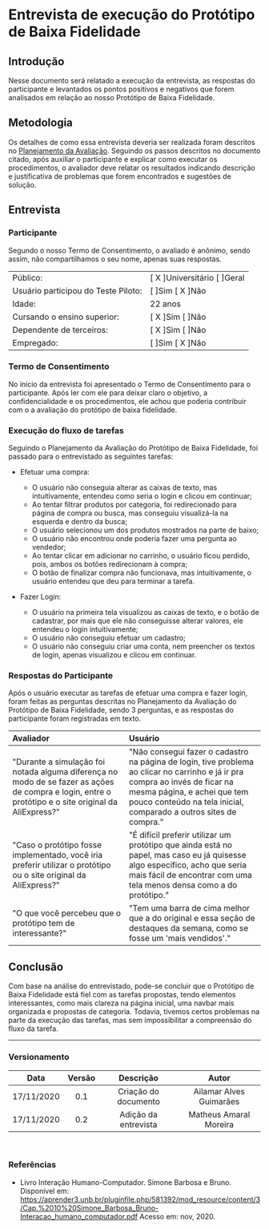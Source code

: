 # Entrevista de execução do Protótipo de Baixa Fidelidade
 
## Introdução
 
Nesse documento será relatado a execução da entrevista, as respostas do participante e levantados os pontos positivos e negativos que forem analisados em relação ao nosso Protótipo de Baixa Fidelidade.

## Metodologia
 
Os detalhes de como essa entrevista deveria ser realizada foram descritos no [Planejamento da Avaliação](https://interacao-humano-computador.github.io/2020.1-AliExpress/#/pages/design_avaliation_development/LowFidelityPrototypeAvaliation/LowFidelityPrototypeAvaliation). Seguindo os passos descritos no documento citado, após auxiliar o participante e explicar como executar os procedimentos, o avaliador deve relatar os resultados indicando descrição e justificativa de problemas que forem encontrados e sugestões de solução.
 
## Entrevista
 
### Participante
 
Segundo o nosso Termo de Consentimento, o avaliado é anônimo, sendo assim, não compartilhamos o seu nome, apenas suas respostas.
 
| | |
|:-|:-|
|Público:|[ X ]Universitário  [  ]Geral|
|Usuário participou do Teste Piloto:|[ ]Sim [ X ]Não|
|Idade:|22 anos|
|Cursando o ensino superior:|[ X ]Sim [ ]Não|
|Dependente de terceiros:|[ X ]Sim [ ]Não|
|Empregado:|[ ]Sim [ X ]Não|
 
### Termo de Consentimento
 
No início da entrevista foi apresentado o Termo de Consentimento para o participante. Após ler com ele para deixar claro o objetivo, a confidencialidade e os procedimentos, ele achou que poderia contribuir com o a avaliação do protótipo de baixa fidelidade.
 
### Execução do fluxo de tarefas
 
Seguindo o Planejamento da Avaliação do Protótipo de Baixa Fidelidade, foi passado para o entrevistado as seguintes tarefas:
 
* Efetuar uma compra:
  * O usuário não conseguia alterar as caixas de texto, mas intuitivamente, entendeu como seria o login e clicou em continuar;
  * Ao tentar filtrar produtos por categoria, foi redirecionado para página de compra ou busca, mas conseguiu visualizá-la na esquerda e dentro da busca;
  * O usuário selecionou um dos produtos mostrados na parte de baixo;
  * O usuário não encontrou onde poderia fazer uma pergunta ao vendedor;
  * Ao tentar clicar em adicionar no carrinho, o usuário ficou perdido, pois, ambos os botões redirecionam à compra;
  * O botão de finalizar compra não funcionava, mas intuitivamente, o usuário entendeu que deu para terminar a tarefa.
 
* Fazer Login:
  * O usuário na primeira tela visualizou as caixas de texto, e o botão de cadastrar, por mais que ele não conseguisse alterar valores, ele entendeu o login intuitivamente;
  * O usuário não conseguiu efetuar um cadastro;
  * O usuário não conseguiu criar uma conta, nem preencher os textos de login, apenas visualizou e clicou em continuar.
 
### Respostas do Participante
 
Após o usuário executar as tarefas de efetuar uma compra e fazer login, foram feitas as perguntas descritas no Planejamento da Avaliação do Protótipo de Baixa Fidelidade, sendo 3 perguntas, e as respostas do participante foram registradas em texto.
 
| Avaliador | Usuário |
|:-|:-|
|"Durante a simulação foi notada alguma diferença no modo de se fazer as ações de compra e login, entre o protótipo e o site original da AliExpress?"| "Não consegui fazer o cadastro na página de login, tive problema ao clicar no carrinho e já ir pra compra ao invés de ficar na mesma página, e achei que tem pouco conteúdo na tela inicial, comparado a outros sites de compra."
|"Caso o protótipo fosse implementado, você iria preferir utilizar o protótipo ou o site original da AliExpress?"| "É difícil preferir utilizar um protótipo que ainda está no papel, mas caso eu já quisesse algo específico, acho que seria mais fácil de encontrar com uma tela menos densa como a do protótipo."  
|"O que você percebeu que o protótipo tem de interessante?"| "Tem uma barra de cima melhor que a do original e essa seção de destaques da semana, como se fosse um 'mais vendidos'."  
 
## Conclusão
 
Com base na análise do entrevistado, pode-se concluir que o Protótipo de Baixa Fidelidade está fiel com as tarefas propostas, tendo elementos interessantes, como mais clareza na página inicial, uma navbar mais organizada e propostas de categoria. Todavia, tivemos certos problemas na parte da execução das tarefas, mas sem impossibilitar a compreensão do fluxo da tarefa.
 
---
 
### Versionamento
 
|Data|Versão|Descrição|Autor|
|:--:|:----:|:-------:|:---:|
|17/11/2020|0.1|Criação do documento|Ailamar Alves Guimarães|
|17/11/2020|0.2|Adição da entrevista|Matheus Amaral Moreira|
 
<br>
 
### Referências
 
- Livro Interação Humano-Computador. Simone Barbosa e Bruno. Disponível em: <https://aprender3.unb.br/pluginfile.php/581392/mod_resource/content/3/Cap.%2010%20Simone_Barbosa_Bruno-Interacao_humano_computador.pdf> Acesso em: nov, 2020.